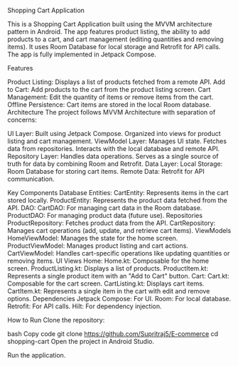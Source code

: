 Shopping Cart Application

This is a Shopping Cart Application built using the MVVM architecture pattern in Android. The app features product listing, the ability to add products to a cart, and cart management (editing quantities and removing items). It uses Room Database for local storage and Retrofit for API calls. The app is fully implemented in Jetpack Compose.


Features

Product Listing: Displays a list of products fetched from a remote API.
Add to Cart: Add products to the cart from the product listing screen.
Cart Management: Edit the quantity of items or remove items from the cart.
Offline Persistence: Cart items are stored in the local Room database.
Architecture
The project follows MVVM Architecture with separation of concerns:

UI Layer:
Built using Jetpack Compose.
Organized into views for product listing and cart management.
ViewModel Layer:
Manages UI state.
Fetches data from repositories.
Interacts with the local database and remote API.
Repository Layer:
Handles data operations.
Serves as a single source of truth for data by combining Room and Retrofit.
Data Layer:
Local Storage: Room Database for storing cart items.
Remote Data: Retrofit for API communication.



Key Components
Database
Entities:
CartEntity: Represents items in the cart stored locally.
ProductEntity: Represents the product data fetched from the API.
DAO:
CartDAO: For managing cart data in the Room database.
ProductDAO: For managing product data (future use).
Repositories
ProductRepository:
Fetches product data from the API.
CartRepository:
Manages cart operations (add, update, and retrieve cart items).
ViewModels
HomeViewModel: Manages the state for the home screen.
ProductViewModel: Manages product listing and cart actions.
CartViewModel: Handles cart-specific operations like updating quantities or removing items.
UI Views
Home:
Home.kt: Composable for the home screen.
ProductListing.kt: Displays a list of products.
ProductItem.kt: Represents a single product item with an "Add to Cart" button.
Cart:
Cart.kt: Composable for the cart screen.
CartListing.kt: Displays cart items.
CartItem.kt: Represents a single item in the cart with edit and remove options.
Dependencies
Jetpack Compose: For UI.
Room: For local database.
Retrofit: For API calls.
Hilt: For dependency injection.







How to Run
Clone the repository:

bash
Copy code
git clone https://github.com/Supritraj5/E-commerce
cd shopping-cart
Open the project in Android Studio.


Run the application.


